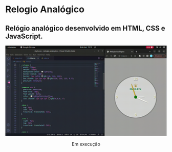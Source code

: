 # Relogio Analógico
## Relógio analógico desenvolvido em HTML, CSS e JavaScript.

<div align="center">

![gif](https://github.com/thayg0r/relogio-analogico/blob/main/relogio.gif)

<div/>

<div align="center">

Em execução

<div/>
